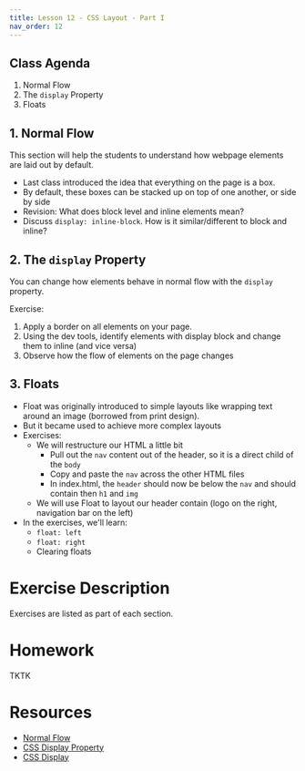```yaml
---
title: Lesson 12 - CSS Layout - Part I
nav_order: 12
---
```


## Class Agenda

1. Normal Flow
1. The `display` Property
1. Floats

## 1. Normal Flow

This section will help the students to understand how webpage elements are laid out by default.

- Last class introduced the idea that everything on the page is a box.
- By default, these boxes can be stacked up on top of one another, or side by side
- Revision: What does block level and inline elements mean?
- Discuss `display: inline-block`. How is it similar/different to block and inline?

## 2. The `display` Property

You can change how elements behave in normal flow with the `display` property.

Exercise:

1. Apply a border on all elements on your page.
2. Using the dev tools, identify elements with display block and change them to inline (and vice versa)
3. Observe how the flow of elements on the page changes

## 3. Floats

- Float was originally introduced to simple layouts like wrapping text around an image (borrowed from print design).
- But it became used to achieve more complex layouts
- Exercises:
  - We will restructure our HTML a little bit
    - Pull out the `nav` content out of the header, so it is a direct child of the `body`
    - Copy and paste the `nav` across the other HTML files
    - In index.html, the `header` should now be below the `nav` and should contain then `h1` and `img`
  - We will use Float to layout our header contain (logo on the right, navigation bar on the left)
- In the exercises, we'll learn:
  - `float: left`
  - `float: right`
  - Clearing floats

# Exercise Description

Exercises are listed as part of each section.

# Homework

TKTK

# Resources

- [Normal Flow](https://developer.mozilla.org/en-US/docs/Learn/CSS/CSS_layout/Normal_Flow)
- [CSS Display Property](https://www.w3schools.com/cssref/pr_class_display.asp)
- [CSS Display](https://developer.mozilla.org/en-US/docs/Web/CSS/display)
